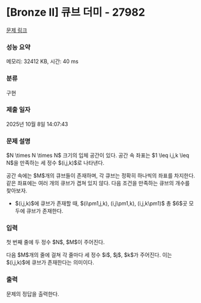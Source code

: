 # [Bronze II] 큐브 더미 - 27982 

[문제 링크](https://www.acmicpc.net/problem/27982) 

### 성능 요약

메모리: 32412 KB, 시간: 40 ms

### 분류

구현

### 제출 일자

2025년 10월 8일 14:07:43

### 문제 설명

<p>$N \times N \times N$ 크기의 입체 공간이 있다. 공간 속 좌표는 $1 \leq i,j,k \leq N$을 만족하는 세 정수 $(i,j,k)$로 나타낸다.</p>

<p>공간 속에는 $M$개의 큐브들이 존재하며, 각 큐브는 정확히 하나씩의 좌표를 차지한다. 같은 좌표에는 여러 개의 큐브가 겹쳐 있지 않다. 다음 조건을 만족하는 큐브의 개수를 찾아보자.</p>

<ul>
	<li>$(i,j,k)$에 큐브가 존재할 때, $(i\pm1,j,k), (i,j\pm1,k), (i,j,k\pm1)$ 총 $6$곳 모두에 큐브가 존재한다.</li>
</ul>

### 입력 

 <p>첫 번째 줄에 두 정수 $N$, $M$이 주어진다.</p>

<p>다음 $M$개의 줄에 걸쳐 각 줄마다 세 정수 $i$, $j$, $k$가 주어진다. 이는 $(i,j,k)$에 큐브가 존재한다는 의미이다.</p>

### 출력 

 <p>문제의 정답을 출력한다.</p>

